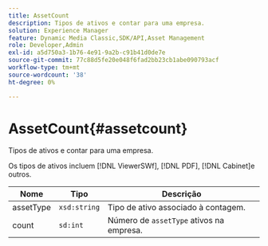 ```yaml
---
title: AssetCount
description: Tipos de ativos e contar para uma empresa.
solution: Experience Manager
feature: Dynamic Media Classic,SDK/API,Asset Management
role: Developer,Admin
exl-id: a5d750a3-1b76-4e91-9a2b-c91b41d0de7e
source-git-commit: 77c88d5fe20e048f6fad2bb23cb1abe090793acf
workflow-type: tm+mt
source-wordcount: '38'
ht-degree: 0%

---
```


# AssetCount{#assetcount}

Tipos de ativos e contar para uma empresa.

Os tipos de ativos incluem [!DNL ViewerSWf], [!DNL PDF], [!DNL Cabinet]e outros.

| Nome | Tipo | Descrição |
|---|---|---|
| assetType | `xsd:string` | Tipo de ativo associado à contagem. |
| count | `sd:int` | Número de `assetType` ativos na empresa. |
